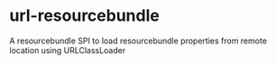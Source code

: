 # url-resourcebundle
A resourcebundle SPI to load resourcebundle properties from remote location using URLClassLoader
